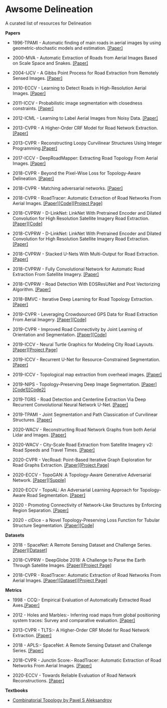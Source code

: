 # Awsome Delineation

A curated list of resources for Delineation

**Papers**

+ 1996-TPAMI - Automatic finding of main roads in aerial images by using geometric-stochastic models and estimation. [[Paper]](https://ieeexplore.ieee.org/document/341090)

+ 2000-MVA - Automatic Extraction of Roads from Aerial Images Based on Scale Space and Snakes. [[Paper]](http://www.irisa.fr/vista/Papers/2000_mva_laptev.pdf)

+ 2004-IJCV - A Gibbs Point Process for Road Extraction from Remotely Sensed Images. [[Paper]](https://link.springer.com/article/10.1023/B:VISI.0000013086.45688.5d)

+ 2010-ECCV - Learning to Detect Roads in High-Resolution Aerial Images. [[Paper]](https://www.cs.toronto.edu/~hinton/absps/road_detection.pdf)

+ 2011-ICCV -  Probabilistic image segmentation with closedness constraints. [[Paper]](https://ipa.iwr.uni-heidelberg.de/dokuwiki/Papers/andres2011probabilistic.pdf)

+ 2012-ICML - Learning to Label Aerial Images from Noisy Data. [[Paper]](https://www.cs.toronto.edu/~vmnih/docs/noisy_maps.pdf)

+ 2013-CVPR - A Higher-Order CRF Model for Road Network Extraction. [[Paper]](https://ieeexplore.ieee.org/document/6619066)

+ 2013-CVPR - Reconstructing Loopy Curvilinear Structures Using Integer Programming.[[Paper]](https://ieeexplore.ieee.org/document/6619082)

+ 2017-ICCV - DeepRoadMapper: Extracting Road Topology From Aerial Images. [[Paper]](http://openaccess.thecvf.com/content_iccv_2017/html/Mattyus_DeepRoadMapper_Extracting_Road_ICCV_2017_paper.html)

+ 2018-CVPR - Beyond the Pixel-Wise Loss for Topology-Aware Delineation. [[Paper]](https://arxiv.org/abs/1712.02190)

+ 2018-CVPR - Matching adversarial networks. [[Paper]](http://openaccess.thecvf.com/content_cvpr_2018/html/Mattyus_Matching_Adversarial_Networks_CVPR_2018_paper.html)

+ 2018-CVPR - RoadTracer: Automatic Extraction of Road Networks From Aerial Images. [[Paper]](http://openaccess.thecvf.com/content_cvpr_2018/html/Bastani_RoadTracer_Automatic_Extraction_CVPR_2018_paper.html)[[Code]](https://github.com/mitroadmaps/roadtracer)[[Project Page]](https://roadmaps.csail.mit.edu/roadtracer/)

+ 2018-CVPRW - D-LinkNet: LinkNet With Pretrained Encoder and Dilated Convolution for High Resolution Satellite Imagery Road Extraction. [[Paper]](http://openaccess.thecvf.com/content_cvpr_2018_workshops/w4/html/Zhou_D-LinkNet_LinkNet_With_CVPR_2018_paper.html)[[Code]](https://github.com/zlkanata/DeepGlobe-Road-Extraction-Challenge)

+ 2018-CVPRW - D-LinkNet: LinkNet With Pretrained Encoder and Dilated Convolution for High Resolution Satellite Imagery Road Extraction. [[Paper]](http://openaccess.thecvf.com/content_cvpr_2018_workshops/w4/html/Zhou_D-LinkNet_LinkNet_With_CVPR_2018_paper.html)

+ 2018-CVPRW - Stacked U-Nets With Multi-Output for Road Extraction. [[Paper]](http://openaccess.thecvf.com/content_cvpr_2018_workshops/w4/html/Sun_Stacked_U-Nets_With_CVPR_2018_paper.html)

+ 2018-CVPRW - Fully Convolutional Network for Automatic Road Extraction From Satellite Imagery. [[Paper]](http://openaccess.thecvf.com/content_cvpr_2018_workshops/w4/html/Buslaev_Fully_Convolutional_Network_CVPR_2018_paper.html)

+ 2018-CVPRW - Road Detection With EOSResUNet and Post Vectorizing Algorithm. [[Paper]](http://openaccess.thecvf.com/content_cvpr_2018_workshops/w4/html/Filin_Road_Detection_With_CVPR_2018_paper.html)

+ 2018-BMVC - Iterative Deep Learning for Road Topology Extraction. [[Paper]](https://arxiv.org/abs/1808.09814)

+ 2019-CVPR - Leveraging Crowdsourced GPS Data for Road Extraction From Aerial Imagery. [[Paper]](http://openaccess.thecvf.com/content_CVPR_2019/html/Sun_Leveraging_Crowdsourced_GPS_Data_for_Road_Extraction_From_Aerial_Imagery_CVPR_2019_paper.html)[[Code]](https://github.com/suniique/Leveraging-Crowdsourced-GPS-Data-for-Road-Extraction-from-Aerial-Imagery)

+ 2019-CVPR - Improved Road Connectivity by Joint Learning of Orientation and Segmentation. [[Paper]](http://openaccess.thecvf.com/content_CVPR_2019/html/Batra_Improved_Road_Connectivity_by_Joint_Learning_of_Orientation_and_Segmentation_CVPR_2019_paper.html)[[Code]](https://github.com/anilbatra2185/road_connectivity)

+ 2019-ICCV - Neural Turtle Graphics for Modeling City Road Layouts. [[Paper]](http://openaccess.thecvf.com/content_ICCV_2019/html/Chu_Neural_Turtle_Graphics_for_Modeling_City_Road_Layouts_ICCV_2019_paper.html)[[Project Page]](https://amlankar.github.io/publication/ntg/)

+ 2019-ICCV - Recurrent U-Net for Resource-Constrained Segmentation. [[Paper]](http://openaccess.thecvf.com/content_ICCV_2019/html/Wang_Recurrent_U-Net_for_Resource-Constrained_Segmentation_ICCV_2019_paper.html)

+ 2019-ICCV - Topological map extraction from overhead images. [[Paper]](http://openaccess.thecvf.com/content_ICCV_2019/html/Li_Topological_Map_Extraction_From_Overhead_Images_ICCV_2019_paper.html)

+ 2019-NIPS - Topology-Preserving Deep Image Segmentation. [[Paper]](https://papers.nips.cc/paper/8803-topology-preserving-deep-image-segmentation.pdf)[[Code1]](https://github.com/HuXiaoling/TopoLoss)[[Code2]](https://github.com/HuXiaoling/imageSeg-2.5D_topo)

+ 2019-TGRS - Road Detection and Centerline Extraction Via Deep Recurrent Convolutional Neural Network U-Net. [[Paper]](https://ieeexplore.ieee.org/document/8714072)

+ 2019-TPAMI - Joint Segmentation and Path Classication of Curvilinear Structures. [[Paper]](https://arxiv.org/abs/1905.03892)

+ 2020-WACV - Reconstructing Road Network Graphs from both Aerial Lidar and Images. [[Paper]](http://openaccess.thecvf.com/content_WACV_2020/html/Parajuli_Reconstructing_Road_Network_Graphs_from_both_Aerial_Lidar_and_Images_WACV_2020_paper.html)

+ 2020-WACV - City-Scale Road Extraction from Satellite Imagery v2: Road Speeds and Travel Times. [[Paper]](http://openaccess.thecvf.com/content_WACV_2020/html/Van_Etten_City-Scale_Road_Extraction_from_Satellite_Imagery_v2_Road_Speeds_and_WACV_2020_paper.html)

+ 2020-CVPR - VecRoad: Point-Based Iterative Graph Exploration for Road Graphs Extraction. [[Paper]](http://mftp.mmcheng.net/Papers/20CvprVecRoad.pdf)[[Project Page]](https://mmcheng.net/vecroad/)

+ 2020-ECCV - TopoGAN: A Topology-Aware Generative Adversarial Network. [[Paper]](https://www.ecva.net/papers/eccv_2020/papers_ECCV/papers/123480120.pdf)[[Supple]](https://www.ecva.net/papers/eccv_2020/papers_ECCV/papers/123480120-supp.pdf)

+ 2020-ECCV - TopoAL: An Adversarial Learning Approach for Topology-Aware Road Segmentation. [[Paper]](https://www.ecva.net/papers/eccv_2020/papers_ECCV/papers/123720222.pdf)

+ 2020 - Promoting Connectivity of Network-Like Structures by Enforcing Region Separation. [[Paper]](https://arxiv.org/pdf/2009.07011.pdf)

+ 2020 - clDice - a Novel Topology-Preserving Loss Function for Tubular Structure Segmentation. [[Paper]](https://arxiv.org/pdf/2003.07311.pdf)[[Code]](https://github.com/cpuimage/clDice)

**Datasets**

+ 2018 - SpaceNet: A Remote Sensing Dataset and Challenge Series. [[Paper]](https://arxiv.org/abs/1807.01232)[[Dataset]](https://spacenetchallenge.github.io/datasets/datasetHomePage.html)

+ 2018-CVPRW - DeepGlobe 2018: A Challenge to Parse the Earth Through Satellite Images. [[Paper]](http://openaccess.thecvf.com/content_cvpr_2018_workshops/w4/html/Demir_DeepGlobe_2018_A_CVPR_2018_paper.html)[[Project Page]](http://deepglobe.org/)

+ 2018-CVPR - RoadTracer: Automatic Extraction of Road Networks From Aerial Images. [[Paper]](http://openaccess.thecvf.com/content_cvpr_2018/html/Bastani_RoadTracer_Automatic_Extraction_CVPR_2018_paper.html)[[Dataset]](https://github.com/mitroadmaps/roadtracer)[[Project Page]](https://roadmaps.csail.mit.edu/roadtracer/)

**Metrics**
+ 1998 - CCQ:- Empirical Evaluation of Automatically Extracted Road Axes.[[Paper]](http://citeseerx.ist.psu.edu/viewdoc/summary?doi=10.1.1.57.5701)

+ 2012 - Holes and Marbles:- Inferring road maps from global positioning system traces: Survey and comparative evaluation. [[Paper]](https://www.cs.uic.edu/~jakob/papers/biagioni-trr12.pdf)

+ 2013-CVPR - TLTS:- A Higher-Order CRF Model for Road Network Extraction. [[Paper]](https://ieeexplore.ieee.org/document/6619066)

+ 2018 - APLS:- SpaceNet: A Remote Sensing Dataset and Challenge Series. [[Paper]](https://arxiv.org/abs/1807.01232)

+ 2018-CVPR - Junctin Score:- RoadTracer: Automatic Extraction of Road Networks From Aerial Images. [[Paper]](http://openaccess.thecvf.com/content_cvpr_2018/html/Bastani_RoadTracer_Automatic_Extraction_CVPR_2018_paper.html)

+ 2020-ECCV - Towards Reliable Evaluation of Road Network Reconstructions. [[Paper]](http://www.ecva.net/papers/eccv_2020/papers_ECCV/html/6424_ECCV_2020_paper.php)

**Textbooks**

+ [Combinatorial Topology by Pavel S Aleksandrov](https://books.google.ch/books/about/Combinatorial_Topology.html?id=pZ3HcV9cPOAC&redir_esc=y)
